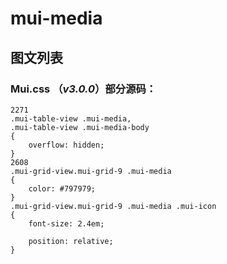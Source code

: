 # mui-media
图文列表
---


### Mui.css （*v3.0.0*）部分源码：
```
2271
.mui-table-view .mui-media,
.mui-table-view .mui-media-body
{
    overflow: hidden;
}
2608
.mui-grid-view.mui-grid-9 .mui-media
{
    color: #797979;
}
.mui-grid-view.mui-grid-9 .mui-media .mui-icon
{
    font-size: 2.4em;

    position: relative;
}
```